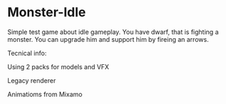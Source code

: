 # Monster-Idle

Simple test game about idle gameplay. You have dwarf, that is fighting a monster. You can upgrade him and support him by fireing an arrows.


Tecnical info:

Using 2 packs for models and VFX

Legacy renderer

Animatioms from Mixamo
